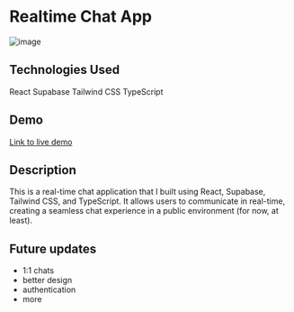 # Realtime Chat App
![image](https://github.com/emperoreddy/RealtimeChatApp/assets/14115915/5650c600-daf5-4df9-951f-d23ba1ea6c66)

## Technologies Used
React
Supabase
Tailwind CSS
TypeScript

## Demo
[Link to live demo](https://realtime-chat-bfi50hkp6-emperoreddy.vercel.app/)

## Description
This is a real-time chat application that I built using React, Supabase, Tailwind CSS, and TypeScript. It allows users to communicate in real-time, creating a seamless chat experience in a public environment (for now, at least).

## Future updates
* 1:1 chats
* better design
* authentication
* more
